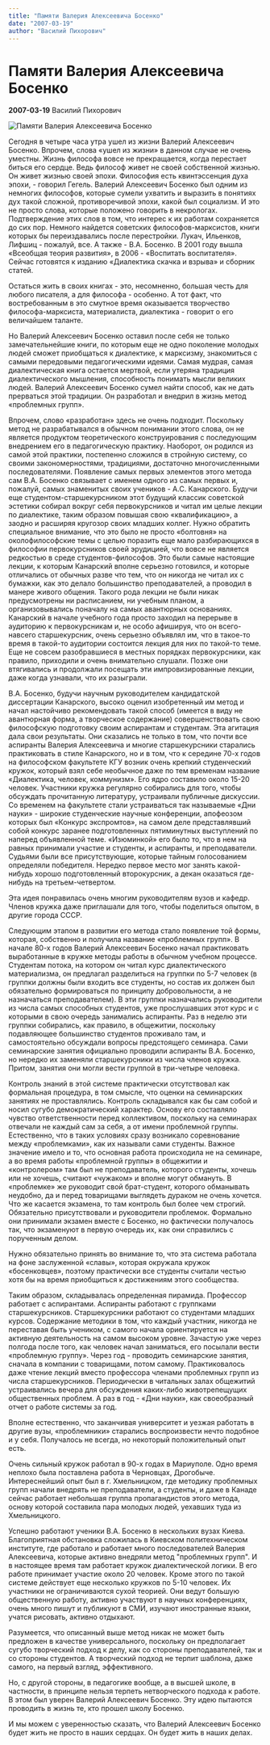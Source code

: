 ```yaml
---
title: "Памяти Валерия Алексеевича Босенко"
date: "2007-03-19"
author: "Василий Пихорович"
---
```


# Памяти Валерия Алексеевича Босенко

**2007-03-19** Василий Пихорович

![Памяти Валерия Алексеевича Босенко](http://reserv.kpi.ua/gallery/albums/userpics/10001/713-13-bosenko.jpg)

Сегодня в четыре часа утра ушел из жизни Валерий Алексеевич Босенко. Впрочем, слова «ушел из жизни» в данном случае не очень уместны. Жизнь философа вовсе не прекращается, когда перестает биться его сердце. Ведь философ живет не своей собственной жизнью. Он живет жизнью своей эпохи. Философия есть квинтэссенция духа эпохи, - говорил Гегель. Валерий Алексеевич Босенко был одним из немногих философов, которые сумели ухватить и выразить в понятиях дух такой сложной, противоречивой эпохи, какой был социализм. И это не просто слова, которые положено говорить в некрологах. Подтверждение этих слов в том, что интерес к их работам сохраняется до сих пор. Немного найдется советских философов-марксистов, книги которых бы переиздавались после перестройки. Лукач, Ильенков, Лифшиц - пожалуй, все. А также - В.А. Босенко. В 2001 году вышла «Всеобщая теория развития», в 2006 - «Воспитать воспитателя». Сейчас готовятся к изданию «Диалектика скачка и взрыва» и сборник статей.

Остаться жить в своих книгах - это, несомненно, большая честь для любого писателя, а для философа - особенно. А тот факт, что востребованным в это смутное время оказывается творчество философа-марксиста, материалиста, диалектика - говорит о его величайшем таланте.

Но Валерий Алексеевич Босенко оставил после себя не только замечательнейшие книги, по которым еще не одно поколение молодых людей сможет приобщаться к диалектике, к марксизму, знакомиться с самыми передовыми педагогическими идеями. Самая мудрая, самая диалектическая книга остается мертвой, если утеряна традиция диалектического мышления, способность понимать мысли великих людей. Валерий Алексеевич Босенко сумел найти способ, как не дать прерваться этой традиции. Он разработал и внедрил в жизнь метод «проблемных групп».

Впрочем, слово «разработан» здесь не очень подходит. Поскольку метод не разрабатывался в обычном понимании этого слова, он не является продуктом теоретического конструирования с последующим внедрением его в педагогическую практику. Наоборот, он родился из самой этой практики, постепенно сложился в стройную систему, со своими закономерностями, традициями, достаточно многочисленными последователями. Появление самых первых элементов этого метода сам В.А. Босенко связывает с именем одного из самых первых и, пожалуй, самых знаменитых своих учеников - А.С. Канарского. Будучи еще студентом-старшекурсником этот будущий классик советской эстетики собирал вокруг себя первокурсников и читал им целые лекции по диалектике, таким образом повышая свою «квалификацию», а заодно и расширяя кругозор своих младших коллег. Нужно обратить специальное внимание, что это было не просто «болтовня» на околофилософские темы с целью поразить еще мало разбирающихся в философии первокурсников своей эрудицией, что вовсе не является редкостью в среде студентов-философов. Это были самые настоящие лекции, к которым Канарский вполне серьезно готовился, и которые отличались от обычных разве что тем, что он никогда не читал их с бумажки, как это делало большинство преподавателей, а проводил в манере живого общения. Такого рода лекции не были никак предусмотрены ни расписанием, ни учебным планом, а организовывались поначалу на самых авантюрных основаниях. Канарский в начале учебного года просто заходил на перерыве в аудиторию к первокурсникам и, не особо афишируя, что он всего-навсего старшекурсник, очень серьезно объявлял им, что в такое-то время в такой-то аудитории состоится лекция для них по такой-то теме. Еще не совсем разобравшиеся в местных порядках первокурсники, как правило, приходили и очень внимательно слушали. Позже они втягивались и продолжали посещать эти импровизированные лекции, даже когда узнавали, что их разыграли.

В.А. Босенко, будучи научным руководителем кандидатской диссертации Канарского, высоко оценил изобретенный им метод и начал настойчиво рекомендовать такой способ (имеется в виду не авантюрная форма, а творческое содержание) совершенствовать свою философскую подготовку своим аспирантам и студентам. Эта агитация дала свои результаты. Они сказались не только в том, что почти все аспиранты Валерия Алексеевича и многие старшекурсники старались практиковать в стиле Канарского, но и в том, что к середине 70-х годов на философском факультете КГУ возник очень крепкий студенческий кружок, который взял себе необычное даже по тем временам название «Диалектика, человек, коммунизм». Его ядро составило около 15-20 человек. Участники кружка регулярно собирались для того, чтобы обсуждать прочитанную литературу, устраивали публичные дискуссии. Со временем на факультете стали устраиваться так называемые «Дни науки» - широкие студенческие научные конференции, апофеозом которых был «Конкурс экспромтов», на самом деле представлявший собой конкурс заранее подготовленных пятиминутных выступлений по наперед объявленной теме. «Изюминкой» его было то, что в нем на равных принимали участие и студенты, и аспиранты, и преподаватели. Судьями были все присутствующие, которые тайным голосованием определяли победителя. Нередко первое место мог занять какой-нибудь хорошо подготовленный второкурсник, а декан оказаться где-нибудь на третьем-четвертом.

Эта идея понравилась очень многим руководителям вузов и кафедр. Членов кружка даже приглашали для того, чтобы поделиться опытом, в другие города СССР.

Следующим этапом в развитии его метода стало появление той формы, которая, собственно и получила название «проблемных групп». В начале 80-х годов Валерий Алексеевич Босенко начал практиковать выработанные в кружке методы работы в обычном учебном процессе. Студентам потока, на котором он читал курс диалектического материализма, он предлагал разделиться на группки по 5-7 человек (в группки должны были входить все студенты, но состав их должен был обязательно формироваться по принципу добровольности, а не назначаться преподавателем). В эти группки назначались руководители из числа самых способных студентов, уже прослушавших этот курс и с которыми в свою очередь занимались аспиранты. Раз в неделю эти группки собирались, как правило, в общежитии, поскольку подавляющее большинство студентов проживало там, и самостоятельно обсуждали вопросы предстоящего семинара. Сами семинарские занятия официально проводили аспиранты В.А. Босенко, но нередко их заменяли старшекурсники из числа членов кружка. Притом, занятия они могли вести группой в три-четыре человека.

Контроль знаний в этой системе практически отсутствовал как формальная процедура, в том смысле, что оценки на семинарских занятиях не проставлялись. Контроль складывался как бы сам собой и носил сугубо демократический характер. Основу его составляло чувство ответственности перед коллективом, поскольку на семинарах отвечали не каждый сам за себя, а от имени проблемной группы. Естественно, что в таких условиях сразу возникало соревнование между «проблемками», как их называли сами студенты. Важное значение имело и то, что основная работа происходила не на семинаре, а во время работы «проблемной группы» в общежитии и «контролером» там был не преподаватель, которого студенты, хочешь или не хочешь, считают «чужаком» и вполне могут обмануть. В «проблемке» же руководит свой брат-студент, которого обманывать неудобно, да и перед товарищами выглядеть дураком не очень хочется. Что же касается экзамена, то там контроль был более чем строгий. Обязательно присутствовали и руководители проблемок. Формально они принимали экзамен вместе с Босенко, но фактически получалось так, что экзаменуют в первую очередь их, как они справились с порученным делом.

Нужно обязательно принять во внимание то, что эта система работала на фоне заслуженной «славы», которая окружала кружок «босенковцев», поэтому практически все студенты считали честью хотя бы на время приобщиться к достижениям этого сообщества.

Таким образом, складывалась определенная пирамида. Профессор работает с аспирантами. Аспиранты работают с группками старшекурсников. Старшекурсники работают со студентами младших курсов. Содержание методики в том, что каждый участник, никогда не переставая быть учеником, с самого начала ориентируется на активную деятельность на самом высоком уровне. Зачастую уже через полгода после того, как человек начал заниматься, его посылали вести «проблемную группу». Через год - проводить семинарские занятия, сначала в компании с товарищами, потом самому. Практиковалось даже чтение лекций вместо профессора членами проблемных групп из числа старшекурсников. Периодически в читальных залах общежитий устраивались вечера для обсуждения каких-либо животрепещущих общественных проблем. А раз в год - «Дни науки», как своеобразный отчет о работе системы за год.

Вполне естественно, что заканчивая университет и уезжая работать в другие вузы, «проблемники» старались воспроизвести нечто подобное и у себя. Получалось не всегда, но некоторый положительный опыт есть.

Очень сильный кружок работал в 90-х годах в Мариуполе. Одно время неплохо была поставлена работа в Черновцах, Дрогобыче. Интереснейший опыт был в г. Хмельницком, где методику проблемных групп начали внедрять не преподаватели, а студенты, и даже в Канаде сейчас работает небольшая группа пропагандистов этого метода, основу которой составила пара молодых людей, уехавших туда из Хмельницкого.

Успешно работают ученики В.А. Босенко в нескольких вузах Киева. Благоприятная обстановка сложилась в Киевском политехническом институте, где работало и работает много последователей Валерия Алексеевича, которые активно внедряли метод "проблемных групп". И в настоящее время там работает кружок диалектической логики. В его работе принимает участие около 20 человек. Кроме этого по такой системе действует еще несколько кружков по 5-10 человек. Их участники не ограничиваются сухой теорией. Они ведут большую общественную работу, активно участвуют в научных конференциях, очень много пишут и публикуют в СМИ, изучают иностранные языки, учатся рисовать, активно отдыхают.

Разумеется, что описанный выше метод никак не может быть предложен в качестве универсального, поскольку он предполагает сугубо творческий подход к делу, как со стороны преподавателей, так и со стороны студентов. А творческий подход не терпит шаблона, даже самого, на первый взгляд, эффективного.

Но, с другой стороны, в педагогике вообще, а в высшей школе, в частности, в принципе нельзя терпеть нетворческого подхода к работе. В этом был уверен Валерий Алексеевич Босенко. Эту идею пытаются проводить в жизнь те, кто прошел школу Босенко.

И мы можем с уверенностью сказать, что Валерий Алексеевич Босенко будет жить не просто в наших сердцах. Он будет жить в наших делах.